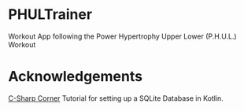 # PHULTrainer
Workout App following the Power Hypertrophy Upper Lower (P.H.U.L.) Workout

# Acknowledgements
[C-Sharp Corner](https://www.c-sharpcorner.com/article/crud-operations-in-android-sqlite-kotlin/) Tutorial for setting up a SQLite Database in Kotlin.
